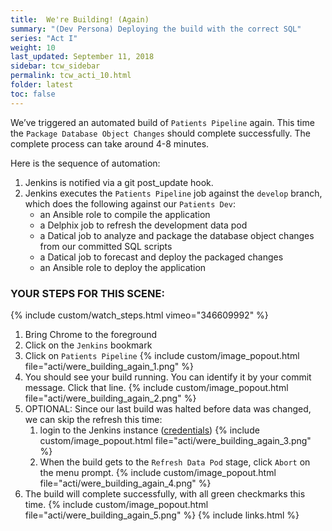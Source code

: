 ```yaml
---
title:  We're Building! (Again)
summary: "(Dev Persona) Deploying the build with the correct SQL"
series: "Act I"
weight: 10
last_updated: September 11, 2018
sidebar: tcw_sidebar
permalink: tcw_acti_10.html
folder: latest
toc: false
---
```


We’ve triggered an automated build of `Patients Pipeline` again. This time the `Package Database Object Changes` should complete successfully. The complete process can take around 4-8 minutes.

Here is the sequence of automation:

1. Jenkins is notified via a git post_update hook.
2. Jenkins executes the `Patients Pipeline` job against the `develop` branch, which does the following against our `Patients Dev`:
   * an Ansible role to compile the application
   * a Delphix job to refresh the development data pod
   * a Datical job to analyze and package the database object changes from our committed SQL scripts
   * a Datical job to forecast and deploy the packaged changes
   * an Ansible role to deploy the application

### YOUR STEPS FOR THIS SCENE:
{% include custom/watch_steps.html vimeo="346609992" %}
1. Bring Chrome to the foreground
2. Click on the `Jenkins` bookmark
3. Click on `Patients Pipeline`
   {% include custom/image_popout.html file="acti/were_building_again_1.png" %}
4. You should see your build running. You can identify it by your commit message. Click that line.
   {% include custom/image_popout.html file="acti/were_building_again_2.png" %}
5. OPTIONAL: Since our last build was halted before data was changed, we can skip the refresh this time:
   1. login to the Jenkins instance ([credentials](credentials.html))
      {% include custom/image_popout.html file="acti/were_building_again_3.png" %}
   2. When the build gets to the `Refresh Data Pod` stage, click `Abort` on the menu prompt.
      {% include custom/image_popout.html file="acti/were_building_again_4.png" %}
6. The build will complete successfully, with all green checkmarks this time.
   {% include custom/image_popout.html file="acti/were_building_again_5.png" %}
{% include links.html %}